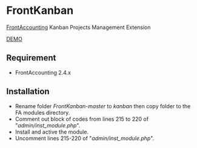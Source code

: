 # FrontKanban
[FrontAccounting](http://frontaccounting.com/) Kanban Projects Management Extension

[DEMO](http://notrinos.webstarterz.com/act/index.php)

Requirement
-----------
- FrontAccounting 2.4.x

Installation
------------
- Rename folder *FrontKanban-master* to *kanban* then copy folder to the FA modules directory.
- Comment out block of codes from lines 215 to 220 of "*admin/inst_module.php*".
- Install and active the module.
- Uncomment lines 215-220 of "*admin/inst_module.php*".
